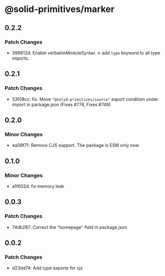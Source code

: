 # @solid-primitives/marker

## 0.2.2

### Patch Changes

- 396812d: Enable verbatimModuleSyntax -> add `type` keyword to all type imports.

## 0.2.1

### Patch Changes

- 53f08cc: fix: Move `"@solid-primitives/source"` export condition under import in package.json
  (Fixes #774, Fixes #749)

## 0.2.0

### Minor Changes

- ea09f71: Remove CJS support. The package is ESM only now.

## 0.1.0

### Minor Changes

- a1f602d: fix memory leak

## 0.0.3

### Patch Changes

- 74db287: Correct the "homepage" field in package.json

## 0.0.2

### Patch Changes

- d23dd74: Add type exports for cjs
